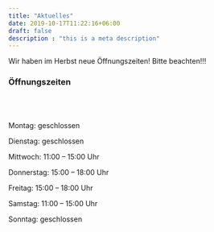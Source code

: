 ```yaml
---
title: "Aktuelles"
date: 2019-10-17T11:22:16+06:00
draft: false
description : "this is a meta description"
---
```


Wir haben im Herbst neue Öffnungszeiten! Bitte beachten!!!



### Öffnungszeiten  
\
\
\
   Montag: geschlossen  
   
   Dienstag: geschlossen  
   
   Mittwoch: 11:00 – 15:00 Uhr  
   
   Donnerstag: 15:00 – 18:00 Uhr  
   
   Freitag: 15:00 – 18:00 Uhr  
   
   Samstag: 11:00 – 15:00 Uhr  
   
   Sonntag: geschlossen
